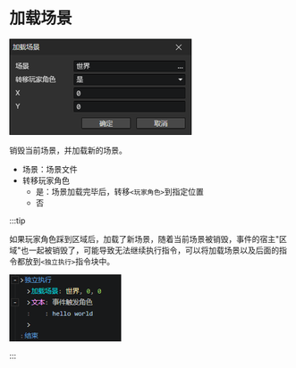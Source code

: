 # 加载场景

![](img/loadScene-1.png)

销毁当前场景，并加载新的场景。

- 场景：场景文件
- 转移玩家角色
  - 是：场景加载完毕后，转移`<玩家角色>`到指定位置
  - 否

:::tip

如果玩家角色踩到区域后，加载了新场景，随着当前场景被销毁，事件的宿主"区域"也一起被销毁了，可能导致无法继续执行指令，可以将加载场景以及后面的指令都放到`<独立执行>`指令块中。

![](img/loadScene-2.png)

:::